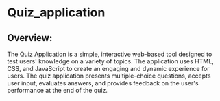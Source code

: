 # Quiz_application

## Overview: 

The Quiz Application is a simple, interactive web-based tool designed to test users' knowledge on a variety of topics. The application uses HTML, CSS, and JavaScript to create an engaging and dynamic experience for users. The quiz application presents multiple-choice questions, accepts user input, evaluates answers, and provides feedback on the user's performance at the end of the quiz.

